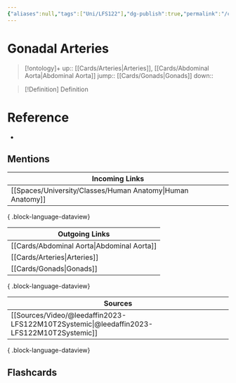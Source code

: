 ```yaml
---
{"aliases":null,"tags":["Uni/LFS122"],"dg-publish":true,"permalink":"/cards/gonadal-arteries/","dgPassFrontmatter":true}
---
```


# Gonadal Arteries

> [!ontology]+
> up:: [[Cards/Arteries\|Arteries]], [[Cards/Abdominal Aorta\|Abdominal Aorta]]
> jump:: [[Cards/Gonads\|Gonads]]
> down:: 

> [!Definition] Definition

# Reference

- 

## Mentions

| Incoming Links                                                |
| ------------------------------------------------------------- |
| [[Spaces/University/Classes/Human Anatomy\|Human Anatomy]] |

{ .block-language-dataview}

| Outgoing Links                                |
| --------------------------------------------- |
| [[Cards/Abdominal Aorta\|Abdominal Aorta]] |
| [[Cards/Arteries\|Arteries]]               |
| [[Cards/Gonads\|Gonads]]                   |

{ .block-language-dataview}

| Sources                                                                                     |
| ------------------------------------------------------------------------------------------- |
| [[Sources/Video/@leedaffin2023-LFS122M10T2Systemic\|@leedaffin2023-LFS122M10T2Systemic]] |

{ .block-language-dataview}

## Flashcards